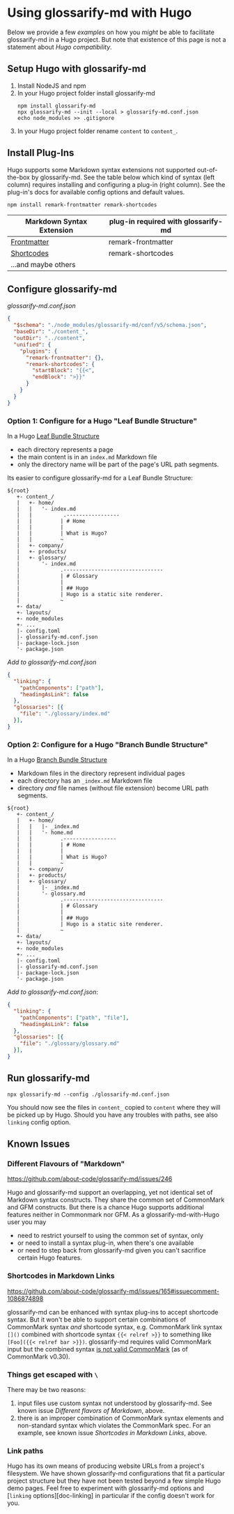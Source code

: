 # Using glossarify-md with Hugo
<!-- aliases: Use with Hugo, use with Hugo -->

[hugo-page-bundles]: https://gohugo.io/content-management/page-bundles/
[hugo-frontmatter]: https://gohugo.io/content-management/front-matter/
[hugo-shortcodes]: https://gohugo.io/content-management/shortcodes/
[hugo-cm-compliance]: https://github.com/about-code/glossarify-md/issues/165#issuecomment-1086874898

Below we provide a few *examples* on how you *might* be able to facilitate glossarify-md in a Hugo project. But note that existence of this page is not a statement about *Hugo compatibility*.

## Setup Hugo with glossarify-md

1. Install NodeJS and npm
1. In your Hugo project folder install glossarify-md
   ~~~
   npm install glossarify-md
   npx glossarify-md --init --local > glossarify-md.conf.json
   echo node_modules >> .gitignore
   ~~~
1. In your Hugo project folder rename `content` to `content_`.

## Install Plug-Ins

Hugo supports some Markdown syntax extensions not supported out-of-the-box by glossarify-md. See the table below which kind of syntax (left column) requires installing and configuring a plug-in (right column). See the plug-in's docs for available config options and default values.

~~~
npm install remark-frontmatter remark-shortcodes
~~~

|    Markdown Syntax Extension    | plug-in required with glossarify-md |
| ------------------------------- | ----------------------------------- |
| [Frontmatter][hugo-frontmatter] | remark-frontmatter                  |
| [Shortcodes][hugo-shortcodes]   | remark-shortcodes                   |
| ...and maybe others             |                                     |

## Configure glossarify-md

*glossarify-md.conf.json*
~~~json
{
  "$schema": "./node_modules/glossarify-md/conf/v5/schema.json",
  "baseDir": "./content_",
  "outDir": "../content",
  "unified": {
    "plugins": {
      "remark-frontmatter": {},
      "remark-shortcodes": {
        "startBlock": "{{<",
        "endBlock": ">}}"
      }
    }
  }
}
~~~

### Option 1: Configure for a Hugo "Leaf Bundle Structure"

In a Hugo [Leaf Bundle Structure][hugo-page-bundles]

- each directory represents a page
- the main content is in an `index.md` Markdown file
- only the directory name will be part of the page's URL path segments.

Its easier to configure glossarify-md for a Leaf Bundle Structure:

~~~
${root}
   +- content_/
   |   +- home/
   |   |   '- index.md
   |   |          .-----------------
   |   |         | # Home
   |   |         |
   |   |         | What is Hugo?
   |   |         ~
   |   +- company/
   |   +- products/
   |   +- glossary/
   |       '- index.md
   |             .--------------------------------
   |             | # Glossary
   |             |
   |             | ## Hugo
   |             | Hugo is a static site renderer.
   |             ~
   +- data/
   +- layouts/
   +- node_modules
   +- ...
   |- config.toml
   |- glossarify-md.conf.json
   |- package-lock.json
   '- package.json

~~~

*Add to glossarify-md.conf.json*

~~~json
{
  "linking": {
    "pathComponents": ["path"],
    "headingAsLink": false
  },
  "glossaries": [{
    "file": "./glossary/index.md"
  }],
}
~~~


### Option 2: Configure for a Hugo "Branch Bundle Structure"

In a Hugo [Branch Bundle Structure][hugo-page-bundles]

- Markdown files in the directory represent individual pages
- each directory has an `_index.md` Markdown file
- directory *and* file names (without file extension) become URL path segments.

~~~
${root}
   +- content_/
   |   +- home/
   |   |   |- _index.md
   |   |   '- home.md
   |   |         .-----------------
   |   |         | # Home
   |   |         |
   |   |         | What is Hugo?
   |   |         ~
   |   +- company/
   |   +- products/
   |   +- glossary/
   |       |- _index.md
   |       '- glossary.md
   |             .--------------------------------
   |             | # Glossary
   |             |
   |             | ## Hugo
   |             | Hugo is a static site renderer.
   |             ~
   +- data/
   +- layouts/
   +- node_modules
   +- ...
   |- config.toml
   |- glossarify-md.conf.json
   |- package-lock.json
   '- package.json
~~~

*Add to glossarify-md.conf.json*:

~~~json
{
  "linking": {
    "pathComponents": ["path", "file"],
    "headingAsLink": false
  },
  "glossaries": [{
    "file": "./glossary/glossary.md"
  }],
}
~~~

## Run glossarify-md

~~~
npx glossarify-md --config ./glossarify-md.conf.json
~~~

You should now see the files in `content_` copied to `content` where they will be picked up by Hugo. Should you have any troubles with paths, see also `linking` config option.

## Known Issues

### Different Flavours of "Markdown"

https://github.com/about-code/glossarify-md/issues/246

Hugo and glossarify-md support an overlapping, yet not identical set of Markdown syntax constructs. They share the common set of CommonMark and GFM constructs. But there is a chance Hugo supports additional features neither in Commonmark nor GFM. As a glossarify-md-with-Hugo user you may

- need to restrict yourself to using the common set of syntax, only
- or need to install a syntax plug-in, when there's one available
- or need to step back from glossarify-md given you can't sacrifice certain Hugo features.


### Shortcodes in Markdown Links

https://github.com/about-code/glossarify-md/issues/165#issuecomment-1086874898

glossarify-md can be enhanced with syntax plug-ins to accept shortcode syntax. But it won't be able to support certain combinations of CommonMark syntax *and* shortcode syntax, e.g. CommonMark link syntax `[]()` combined with shortcode syntax `{{< relref >}}` to something like `[Foo]({{< relref bar >}})`. glossarify-md requires valid CommonMark input but the combined syntax [is not valid CommonMark][hugo-cm-compliance] (as of CommonMark v0.30).

### Things get escaped with `\`

There may be two reasons:

1. input files use custom syntax not understood by glossarify-md. See known issue *Different flavors of Markdown*, above.
2. there is an improper combination of CommonMark syntax elements and non-standard syntax which violates the CommonMark spec. For an example, see known issue *Shortcodes in Markdown Links*, above.

### Link paths

Hugo has its own means of producing website URLs from a project's filesystem. We have shown glossarify-md configurations that fit a particular project structure but they have not been tested beyond a few simple Hugo demo pages. Feel free to experiment with glossarify-md options and [`linking` options][doc-linking] in particular if the config doesn't work for you.
